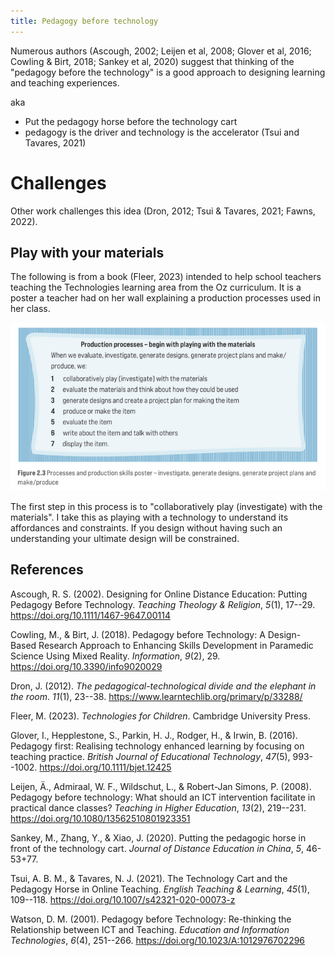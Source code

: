 ```yaml
---
title: Pedagogy before technology 
---
```


Numerous authors (Ascough, 2002; Leijen et al, 2008; Glover et al, 2016; Cowling & Birt, 2018; Sankey et al, 2020) suggest that thinking of the "pedagogy before the technology" is a good approach to designing learning and teaching experiences.

aka 

- Put the pedagogy horse before the technology cart 
- pedagogy is the driver and technology is the accelerator (Tsui and Tavares, 2021)

# Challenges

Other work challenges this idea (Dron, 2012; Tsui & Tavares, 2021; Fawns, 2022).

## Play with your materials

The following is from a book (Fleer, 2023) intended to help school teachers teaching the Technologies learning area from the Oz curriculum. It is a poster a teacher had on her wall explaining a production processes used in her class.

![](images/productionProccesses.png)

The first step in this process is to "collaboratively play (investigate) with the materials". I take this as playing with a technology to understand its affordances and constraints. If you design without having such an understanding your ultimate design will be constrained.

## References

Ascough, R. S. (2002). Designing for Online Distance Education: Putting Pedagogy Before Technology. *Teaching Theology & Religion*, *5*(1), 17--29. <https://doi.org/10.1111/1467-9647.00114>

Cowling, M., & Birt, J. (2018). Pedagogy before Technology: A Design-Based Research Approach to Enhancing Skills Development in Paramedic Science Using Mixed Reality. *Information*, *9*(2), 29. <https://doi.org/10.3390/info9020029>

Dron, J. (2012). *The pedagogical-technological divide and the elephant in the room*. *11*(1), 23--38. <https://www.learntechlib.org/primary/p/33288/>

Fleer, M. (2023). *Technologies for Children*. Cambridge University Press.

Glover, I., Hepplestone, S., Parkin, H. J., Rodger, H., & Irwin, B. (2016). Pedagogy first: Realising technology enhanced learning by focusing on teaching practice. *British Journal of Educational Technology*, *47*(5), 993--1002. <https://doi.org/10.1111/bjet.12425>

Leijen, Ä., Admiraal, W. F., Wildschut, L., & Robert-Jan Simons, P. (2008). Pedagogy before technology: What should an ICT intervention facilitate in practical dance classes? *Teaching in Higher Education*, *13*(2), 219--231. <https://doi.org/10.1080/13562510801923351>

Sankey, M., Zhang, Y., & Xiao, J. (2020). Putting the pedagogic horse in front of the technology cart. *Journal of Distance Education in China*, *5*, 46-53+77.

Tsui, A. B. M., & Tavares, N. J. (2021). The Technology Cart and the Pedagogy Horse in Online Teaching. *English Teaching & Learning*, *45*(1), 109--118. <https://doi.org/10.1007/s42321-020-00073-z>

Watson, D. M. (2001). Pedagogy before Technology: Re-thinking the Relationship between ICT and Teaching. *Education and Information Technologies*, *6*(4), 251--266. <https://doi.org/10.1023/A:1012976702296>